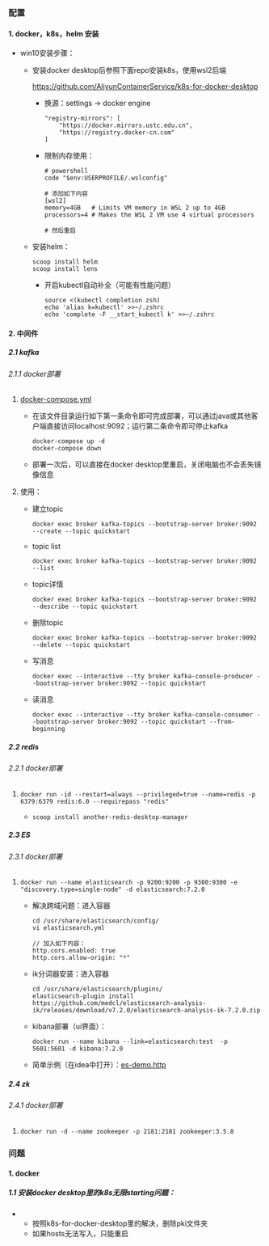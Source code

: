 ### 配置

#### 1. docker，k8s，helm 安装

- win10安装步骤：

  - 安装docker desktop后参照下面repo安装k8s，使用wsl2后端

    https://github.com/AliyunContainerService/k8s-for-docker-desktop

    - 换源：settings -> docker engine

      ```
      "registry-mirrors": [
          "https://docker.mirrors.ustc.edu.cn",
          "https://registry.docker-cn.com"
      ]
      ```

    - 限制内存使用：

      ```
      # powershell
      code "$env:USERPROFILE/.wslconfig"
      
      # 添加如下内容
      [wsl2]
      memory=4GB   # Limits VM memory in WSL 2 up to 4GB
      processors=4 # Makes the WSL 2 VM use 4 virtual processors
      
      # 然后重启
      ```
  
  - 安装helm：
  
    ```
    scoop install helm
    scoop install lens
    ```
  
    - 开启kubectl自动补全（可能有性能问题）
  
      ```
      source <(kubectl completion zsh)
      echo 'alias k=kubectl' >>~/.zshrc
      echo 'complete -F __start_kubectl k' >>~/.zshrc
      ```

#### 2. 中间件

##### 2.1 kafka

###### 2.1.1 docker部署

1. [docker-compose.yml](./resources/kafka/docker-compose.yml)

   - 在该文件目录运行如下第一条命令即可完成部署，可以通过java或其他客户端直接访问localhost:9092；运行第二条命令即可停止kafka

     ```
     docker-compose up -d
     docker-compose down
     ```

   - 部署一次后，可以直接在docker desktop里重启，关闭电脑也不会丢失镜像信息

2. 使用：

   - 建立topic

     ```
     docker exec broker kafka-topics --bootstrap-server broker:9092 --create --topic quickstart
     ```

   - topic list

     ```
     docker exec broker kafka-topics --bootstrap-server broker:9092 --list
     ```

   - topic详情

     ```
     docker exec broker kafka-topics --bootstrap-server broker:9092 --describe --topic quickstart
     ```
   
   - 删除topic
   
     ```
     docker exec broker kafka-topics --bootstrap-server broker:9092 --delete --topic quickstart
     ```
   
   - 写消息
   
     ```
     docker exec --interactive --tty broker kafka-console-producer --bootstrap-server broker:9092 --topic quickstart
     ```
   
   - 读消息
   
     ```
     docker exec --interactive --tty broker kafka-console-consumer --bootstrap-server broker:9092 --topic quickstart --from-beginning
     ```

##### 2.2 redis

###### 2.2.1 docker部署

1. ```
   docker run -id --restart=always --privileged=true --name=redis -p 6379:6379 redis:6.0 --requirepass "redis"
   ```
   
   - ```
     scoop install another-redis-desktop-manager
     ```
   
     

##### 2.3 ES

###### 2.3.1 docker部署

1. ```
   docker run --name elasticsearch -p 9200:9200 -p 9300:9300 -e "discovery.type=single-node" -d elasticsearch:7.2.0
   ```

   - 解决跨域问题：进入容器

     ```
     cd /usr/share/elasticsearch/config/
     vi elasticsearch.yml
     
     // 加入如下内容：
     http.cors.enabled: true
     http.cors.allow-origin: "*"
     ```

   - ik分词器安装：进入容器

     ```
     cd /usr/share/elasticsearch/plugins/
     elasticsearch-plugin install https://github.com/medcl/elasticsearch-analysis-ik/releases/download/v7.2.0/elasticsearch-analysis-ik-7.2.0.zip
     ```

   - kibana部署（ui界面）：

     ```
     docker run --name kibana --link=elasticsearch:test  -p 5601:5601 -d kibana:7.2.0
     ```

   - 简单示例（在idea中打开）：[es-demo.http](./resources/es/es-demo.http)

##### 2.4 zk

###### 2.4.1 docker部署

1. ```
   docker run -d --name zookeeper -p 2181:2181 zookeeper:3.5.8
   ```

   


### 问题

#### 1. docker

##### 1.1 安装docker desktop里的k8s无限starting问题：

- - 按照k8s-for-docker-desktop里的解决，删除pki文件夹
  - 如果hosts无法写入，只能重启

